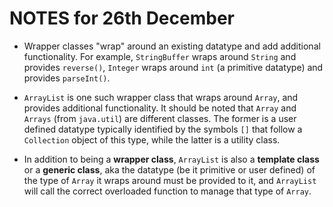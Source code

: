 # NOTES for 26th December

* Wrapper classes "wrap" around an existing datatype and add additional functionality. For example, `StringBuffer` wraps around `String` and provides `reverse()`, `Integer` wraps around `int` (a primitive datatype) and provides `parseInt()`.

* `ArrayList` is one such wrapper class that wraps around `Array`, and provides additional functionality. It should be noted that `Array` and `Arrays` (from `java.util`) are different classes. The former is a user defined datatype typically identified by the symbols `[]` that follow a `Collection` object of this type, while the latter is a utility class.

* In addition to being a __wrapper class__, `ArrayList` is also a __template class__ or a __generic class__, aka the datatype (be it primitive or user defined) of the type of `Array` it wraps around must be provided to it, and `ArrayList` will call the correct overloaded function to manage that type of `Array`.